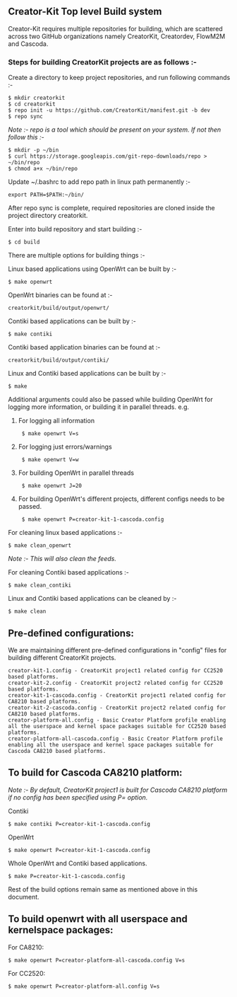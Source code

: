 ##  Creator-Kit Top level Build system

Creator-Kit requires multiple repositories for building, which are scattered across two GitHub organizations namely CreatorKit, Creatordev, FlowM2M and Cascoda.

### Steps for building CreatorKit projects are as follows :-

Create a directory to keep project repositories, and run following commands :-

    $ mkdir creatorkit
    $ cd creatorkit
    $ repo init -u https://github.com/CreatorKit/manifest.git -b dev
    $ repo sync

_Note :- repo is a tool which should be present on your system. If not then follow this :-_

    $ mkdir -p ~/bin
    $ curl https://storage.googleapis.com/git-repo-downloads/repo > ~/bin/repo
    $ chmod a+x ~/bin/repo

Update ~/.bashrc to add repo path in linux path permanently :-

    export PATH=$PATH:~/bin/

After repo sync is complete, required repositories are cloned inside the project directory creatorkit.

Enter into build repository and start building :-

    $ cd build

There are multiple options for building things :-

Linux based applications using OpenWrt can be built by :-

    $ make openwrt

OpenWrt binaries can be found at :-

    creatorkit/build/output/openwrt/

Contiki based applications can be built by :-

    $ make contiki

Contiki based application binaries can be found at :-

    creatorkit/build/output/contiki/

Linux and Contiki based applications can be built by :-

    $ make

Additional arguments could also be passed while building OpenWrt for logging more information, or building it in parallel threads. e.g.

1. For logging all information

        $ make openwrt V=s

2. For logging just errors/warnings

        $ make openwrt V=w

3. For building OpenWrt in parallel threads

        $ make openwrt J=20

4. For building OpenWrt's different projects, different configs needs to be passed.

        $ make openwrt P=creator-kit-1-cascoda.config

For cleaning linux based applications :-

    $ make clean_openwrt

_Note :- This will also clean the feeds._

For cleaning Contiki based applications :-

    $ make clean_contiki

Linux and Contiki based applications can be cleaned by :-

    $ make clean

## Pre-defined configurations:

We are maintaining different pre-defined configurations in "config" files for building different CreatorKit projects.

    creator-kit-1.config - CreatorKit project1 related config for CC2520 based platforms.
    creator-kit-2.config - CreatorKit project2 related config for CC2520 based platforms.
    creator-kit-1-cascoda.config - CreatorKit project1 related config for CA8210 based platforms.
    creator-kit-2-cascoda.config - CreatorKit project2 related config for CA8210 based platforms.
    creator-platform-all.config - Basic Creator Platform profile enabling all the userspace and kernel space packages suitable for CC2520 based platforms.
    creator-platform-all-cascoda.config - Basic Creator Platform profile enabling all the userspace and kernel space packages suitable for Cascoda CA8210 based platforms.

## To build for Cascoda CA8210 platform:

_Note :- By default, CreatorKit project1 is built for Cascoda CA8210 platform if no config has been specified using P= option._

Contiki

    $ make contiki P=creator-kit-1-cascoda.config

OpenWrt

    $ make openwrt P=creator-kit-1-cascoda.config

Whole OpenWrt and Contiki based applications.

    $ make P=creator-kit-1-cascoda.config

Rest of the build options remain same as mentioned above in this document.

## To build openwrt with all userspace and kernelspace packages:

For CA8210:

    $ make openwrt P=creator-platform-all-cascoda.config V=s

For CC2520:

    $ make openwrt P=creator-platform-all.config V=s
